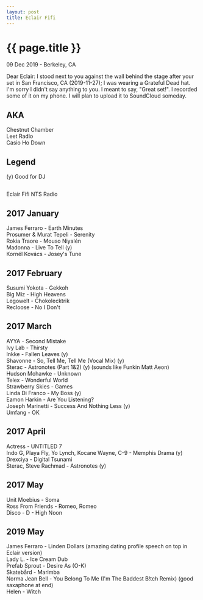 ```yaml
---
layout: post
title: Eclair Fifi
---
```


{{ page.title }}
================

<p class="meta">09 Dec 2019 - Berkeley, CA</p>

Dear Eclair: I stood next to you against the wall behind the stage after your set in San Francisco, CA (2019-11-27); I was wearing a Grateful Dead hat. I'm sorry I didn't say anything to you. I meant to say, "Great set!". I recorded some of it on my phone. I will plan to upload it to SoundCloud someday.

## AKA
Chestnut Chamber  
Leet Radio  
Casio Ho Down  

## Legend
(y) Good for DJ  

##
Eclair Fifi NTS Radio  

## 2017 January
James Ferraro - Earth Minutes  
Prosumer & Murat Tepeli - Serenity  
Rokia Traore - Mouso Niyalén  
Madonna - Live To Tell (y)  
Kornél Kovács - Josey's Tune  

## 2017 February
Susumi Yokota - Gekkoh  
Big Miz - High Heavens  
Legowelt - Chokolecktrik  
Recloose - No I Don't  

## 2017 March
AYYA - Second Mistake  
Ivy Lab - Thirsty  
Inkke - Fallen Leaves (y)  
Shavonne - So, Tell Me, Tell Me (Vocal Mix) (y)  
Sterac - Astronotes (Part 1&2) (y) (sounds like Funkin Matt Aeon)  
Hudson Mohawke - Unknown  
Telex - Wonderful World  
Strawberry Skies - Games  
Linda Di Franco -  My Boss (y)  
Eamon Harkin - Are You Listening?  
Joseph Marinetti - Success And Nothing Less (y)  
Umfang - OK  

## 2017 April
Actress - UNTITLED 7  
Indo G, Playa Fly, Yo Lynch, Kocane Wayne, C-9 - Memphis Drama (y)  
Drexciya - Digital Tsunami  
Sterac, Steve Rachmad - Astronotes (y)  

## 2017 May
Unit Moebius - Soma  
Ross From Friends - Romeo, Romeo  
Disco - D - High Noon  

## 2019 May
James Ferraro - Linden Dollars (amazing dating profile speech on top in Eclair version)  
Lady L. - Ice Cream Dub  
Prefab Sprout - Desire As (O-K)  
Skatebård - Marimba  
Norma Jean Bell - You Belong To Me (I'm The Baddest B!tch Remix) (good saxaphone at end)  
Helen - Witch